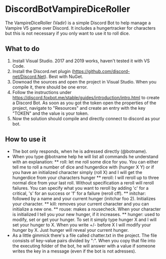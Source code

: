 # DiscordBotVampireDiceRoller

The VampireDiceRoller (Vadir) is a simple Discord Bot to help manage a Vampire V5 game over Discord. It includes a hungertracker for characters but this is not necessary if you only want to use it to roll dice.

## What to do

1. Install Visual Studio. 2017 and 2019 works, haven't tested it with VS Code.
2. Install the Discord.net plugin (https://github.com/discord-net/Discord.Net). Best with NuGet.
3. Downoad the sources and open the project in Visual Studio. When you compile it, there should be one error.
4. Follow the instructions under https://discord.foxbot.me/stable/guides/introduction/intro.html to create a Discord Bot. As soon as you got the token open the properties of the project, navigate to "Resources" and create an entry with the key "TOKEN" and the value is your token.
5. Now the solution should compile and directly connect to discord as your bot.

## How to use it

* The bot only responds, when he is adressed directly (@botname).
* When you type @botname help he will list all commands he understand with an explanation:
** roll: let me roll some dice for you. You can either tell me to roll a number of dice and hungerdice with (hunger X Y) or if you have an initialized character simply (roll X) and I will get the hungerdice from your characters hunger
** reroll: I will reroll up to three normal dice from your last roll. Without specification a reroll will reroll failures. You can specify what you want to reroll by adding 'c' for a critical, 's' for an success or 'f' for a failure (reroll cff).
** initchar: followed by a name and your current hunger (initchar foo 2). Initializes your character.
** kill: removes your current character and you can initialize a new one.
** rouse: makes a rousecheck. When your character is initialized I tell you your new hunger, if it increases.
** hunger: used to modify, set or get your hunger. To set it simply type hunger X and I will set your hunger to X. When you write +/- before X I will modify your hunger by X. Just hunger will reveal your current hunger.
* As a little gimmick there's a file called chatter.txt in the project. The file consists of key-value pairs divided by ":". When you copy that file into the executing folder of the bot, he will answer with a value if someone writes the key in a message (even if the bot is not adresses).